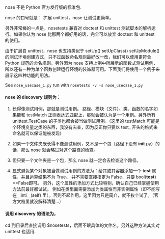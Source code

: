 

nose 不是 Python 官方发行版的标准包.

nose 的口号就是：
    扩展 unittest，nose 让测试更简单。


另外非常棒的一点是，nosetests 兼容对 doctest 和 unittest
测试脚本的解析运行。如果你认为 nose 比那两个都好用的话，完全可以放弃 doctest 和
unittest 的使用。


由于扩展自 unittest，nose 也支持类似于 setUp() setUpClass() setUpModule()
的测试环境创建方式，只不过函数命名规则最好改一改，我们可以使用更符合 Python
规范的命名规则。另外因为 nose
支持上例中所展示的函数式测试用例，所以还有一种为单个函数创建运行环境的装饰器可用。下面我们将使用一个例子来展示这四种功能的用法。




See `nose_usecase_1.py`
run with `nosetests -v -s nose_usecase_1.py`


#### nose 的 discovery 规则为：

1. 长得像测试用例，那就是测试用例。
路径、模块（文件）、类、函数的名字如果能和
testMatch 正则表达式匹配上，那就会被认为是一个用例。另外所有 unittest.TestCase
的子类也都会被当做测试用例。（这里的 testMatch
可能是个环境变量之类的东西，我没有去查，因为反正你只要以 test_
开头的格式来命名就可以保证能被发现）

2. 如果一个文件夹既长得不像测试用例，又不是一个包（路径下没有
__init__.py）的话，那么 nose 就会略过对这个路径的检查。

3. 但只要一个文件夹是一个包，那么 nose 就一定会去检查这个路径。

4. 显式避免某个对象被当做测试用例的方法为：给其或其容器添加一个 __test__ 属性，并且运算结果不为 True。
并不需要直接指定为 False，只要 bool(__test__) ==False即可。
另外，这个属性的添加方式比较特别，确认自己已经掌握使用方法前最好都试试。
例如在类里面需要添加为类属性而非实例属性（即不能写在__inti__(self) 里），否则不起作用。这里因为只是简介，就不挨个试了。（官方文档里就没解释清楚...）


#### 调用 discovery 的语法为，
cd 到目录后直接调用 $nosetests，后面不跟具体的文件名。另外这种方法其实对 unittest 也适用.
